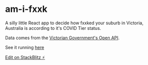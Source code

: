 # am-i-fxxk

A silly little React app to decide how fxxked your suburb in Victoria, Australia is according to it's COVID Tier status.

Data comes from the [Victorian Government's Open API](https://discover.data.vic.gov.au/dataset/all-victorian-sars-cov-2-covid-19-current-exposure-sites/resource/afb52611-6061-4a2b-9110-74c920bede77).

See it running [here](https://am-i-fxxk.stackblitz.io)

[Edit on StackBlitz ⚡️](https://stackblitz.com/edit/am-i-fxxk)
